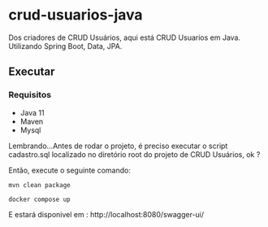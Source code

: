 # crud-usuarios-java

Dos criadores de CRUD Usuários, aqui está CRUD Usuarios em Java. Utilizando Spring Boot, Data, JPA.


## Executar

### Requisitos
- Java 11
- Maven
- Mysql 

Lembrando...Antes de rodar o projeto, é preciso executar o script cadastro.sql localizado no diretório root do projeto de CRUD Usuários, ok ?

Então, execute o seguinte comando:

```
mvn clean package
```

```
docker compose up
```

E estará disponivel em : http://localhost:8080/swagger-ui/
